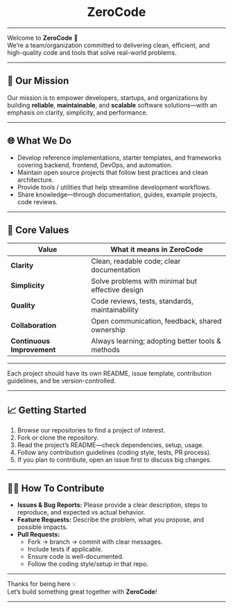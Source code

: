 <h1 align="center">ZeroCode</h1>

---

Welcome to **ZeroCode** 👋  
We’re a team/organization committed to delivering clean, efficient, and high-quality code and tools that solve real-world problems.

---

## 🧭 Our Mission

Our mission is to empower developers, startups, and organizations by building **reliable**, **maintainable**, and **scalable** software solutions—with an emphasis on clarity, simplicity, and performance.

---

## 🌐 What We Do

- Develop reference implementations, starter templates, and frameworks covering backend, frontend, DevOps, and automation.  
- Maintain open source projects that follow best practices and clean architecture.  
- Provide tools / utilities that help streamline development workflows.  
- Share knowledge—through documentation, guides, example projects, code reviews.

---

## 🧱 Core Values

| Value        | What it means in ZeroCode                          |
| -------------|------------------------------------------------------|
| **Clarity**  | Clean, readable code; clear documentation           |
| **Simplicity** | Solve problems with minimal but effective design |
| **Quality**  | Code reviews, tests, standards, maintainability     |
| **Collaboration** | Open communication, feedback, shared ownership |
| **Continuous Improvement** | Always learning; adopting better tools & methods |

---

Each project should have its own README, issue template, contribution guidelines, and be version-controlled.

---

## 📈 Getting Started

1. Browse our repositories to find a project of interest.  
2. Fork or clone the repository.  
3. Read the project’s README—check dependencies, setup, usage.  
4. Follow any contribution guidelines (coding style, tests, PR process).  
5. If you plan to contribute, open an issue first to discuss big changes.  

---

## 🧑‍🔧 How To Contribute

- **Issues & Bug Reports:** Please provide a clear description, steps to reproduce, and expected vs actual behavior.  
- **Feature Requests:** Describe the problem, what you propose, and possible impacts.  
- **Pull Requests:**  
  - Fork → branch → commit with clear messages.  
  - Include tests if applicable.  
  - Ensure code is well-documented.  
  - Follow the coding style/setup in that repo.  

---

Thanks for being here 💡  
Let’s build something great together with **ZeroCode**!

---
